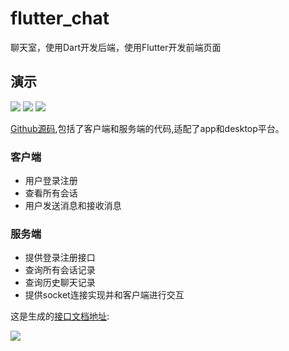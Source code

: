 # flutter_chat
聊天室，使用Dart开发后端，使用Flutter开发前端页面

## 演示
![](https://tva1.sinaimg.cn/large/006tNbRwgy1ga73vgkhu3j319c0u0b29.jpg)
![](https://tva1.sinaimg.cn/large/006tNbRwgy1ga73wsgtgpj319v0u0b29.jpg)
![](https://tva1.sinaimg.cn/large/006tNbRwgy1ga73y6l3q7j319v0u0hdt.jpg)

[Github源码](https://github.com/1613335765/test.git),包括了客户端和服务端的代码,适配了app和desktop平台。

### 客户端
* 用户登录注册
* 查看所有会话
* 用户发送消息和接收消息

### 服务端
* 提供登录注册接口
* 查询所有会话记录
* 查询历史聊天记录
* 提供socket连接实现并和客户端进行交互 

这是生成的[接口文档地址](http://120.77.215.190:8888/files/client.html):

![](https://tva1.sinaimg.cn/large/006tNbRwgy1ga74zcr4ocj31ox0u0jvc.jpg)
